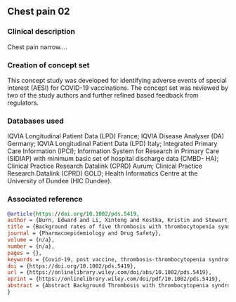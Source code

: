 ## Chest pain 02

### Clinical description
Chest pain narrow....

### Creation of concept set  
This concept study was developed for identifying adverse events of special interest (AESI) for COVID-19 vaccinations. The concept set was reviewed by two of the study authors and further refined based feedback from regulators.

### Databases used  
IQVIA Longitudinal Patient Data (LPD) France; IQVIA Disease Analyser (DA) Germany; IQVIA Longitudinal Patient Data (LPD) Italy; Integrated Primary Care Information (IPCI); Information System for Research in Primary Care (SIDIAP) with minimum basic set of hospital discharge data (CMBD- HA); Clinical Practice Research Datalink (CPRD) Aurum; Clinical Practice Research Datalink (CPRD) GOLD; Health Informatics Centre at the University of Dundee (HIC Dundee).

### Associated reference
```BibTeX
@article{https://doi.org/10.1002/pds.5419,
author = {Burn, Edward and Li, Xintong and Kostka, Kristin and Stewart, Henry Morgan and Reich, Christian and Seager, Sarah and Duarte-Salles, Talita and Fernandez-Bertolin, Sergio and Aragón, María and Reyes, Carlen and Martinez-Hernandez, Eugenia and Marti, Edelmira and Delmestri, Antonella and Verhamme, Katia and Rijnbeek, Peter and Horban, Scott and Morales, Daniel R. and Prieto-Alhambra, Daniel},
title = {Background rates of five thrombosis with thrombocytopenia syndromes of special interest for COVID-19 vaccine safety surveillance: Incidence between 2017 and 2019 and patient profiles from 38.6 million people in six European countries},
journal = {Pharmacoepidemiology and Drug Safety},
volume = {n/a},
number = {n/a},
pages = {},
keywords = {Covid-19, post vaccine, thrombosis-thrombocytopenia syndromes (TTS), vaccine},
doi = {https://doi.org/10.1002/pds.5419},
url = {https://onlinelibrary.wiley.com/doi/abs/10.1002/pds.5419},
eprint = {https://onlinelibrary.wiley.com/doi/pdf/10.1002/pds.5419},
abstract = {Abstract Background Thrombosis with thrombocytopenia syndrome (TTS) has been reported among individuals vaccinated with adenovirus-vectored COVID-19 vaccines. In this study, we describe the background incidence of non-vaccine induced TTS in six European countries. Methods Electronic medical records from France, the Netherlands, Italy, Germany, Spain, and the United Kingdom informed the study. Incidence rates of cerebral venous sinus thrombosis (CVST), splanchnic vein thrombosis (SVT), deep vein thrombosis (DVT), pulmonary embolism (PE), and myocardial infarction or ischemic stroke, all with concurrent thrombocytopenia, were estimated among the general population of persons in a database between 2017 and 2019. A range of additional potential adverse events of special interest for COVID-19 vaccinations were also studied in a similar manner. Findings A total of 38 611 617 individuals were included. Background rates ranged from 1.0 (95\% CI: 0.7–1.4) to 8.5 (7.4–9.9) per 100 000 person-years for DVT with thrombocytopenia, from 0.5 (0.3–0.6) to 20.8 (18.9–22.8) for PE with thrombocytopenia, from 0.1 (0.0–0.1) to 2.5 (2.2–2.7) for SVT with thrombocytopenia, and from 1.0 (0.8–1.2) to 43.4 (40.7–46.3) for myocardial infarction or ischemic stroke with thrombocytopenia. CVST with thrombocytopenia was only identified in one database, with incidence rate of 0.1 (0.1–0.2) per 100 000 person-years. The incidence of non-vaccine induced TTS increased with age, and was typically greater among those with more comorbidities and greater medication use than the general population. It was also more often seen in men than women. A large proportion of those affected were seen to have been taking antithrombotic and anticoagulant therapies prior to their event. Interpretation Although rates vary across databases, non-vaccine induced TTS has consistently been seen to be a very rare event among the general population. While still remaining very rare, rates were typically higher among older individuals, and those affected were also seen to generally be male and have more comorbidities and greater medication use than the general population.}
}
```  

